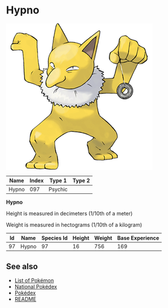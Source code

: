 # Hypno


![Hypno](images/097.png)

| **Name** | **Index** | **Type 1** | **Type 2** |
|----|----|----|----|
| Hypno | 097 | Psychic  |  |

**Hypno** 


Height is measured in decimeters (1/10th of a meter)

Weight is measured in hectograms (1/10th of a kilogram)

| **Id** | **Name** | **Species Id** | **Height** | **Weight** | **Base Experience** |
|--------|----------|----------------|------------|------------|---------------------|
| 97 | Hypno | 97 | 16 | 756 | 169 |


## See also

- [List of Pokémon](../pokemon.md)
- [National Pokédex](../national_pokedex.md)
- [Pokédex](../pokedex.md)
- [README](../README.md)
